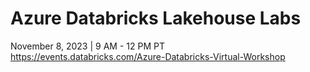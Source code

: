 # Azure Databricks Lakehouse Labs
November 8, 2023 | 9 AM - 12 PM PT <BR>
https://events.databricks.com/Azure-Databricks-Virtual-Workshop <BR>
